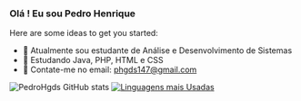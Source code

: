 ### Olá ! Eu sou Pedro Henrique

Here are some ideas to get you started:

- 🔭 Atualmente sou estudante de Análise e Desenvolvimento de Sistemas 
- 🌱 Estudando Java, PHP, HTML e CSS
- 💬 Contate-me no email: phgds147@gmail.com

![PedroHgds GitHub stats](https://github-readme-stats.vercel.app/api?username=pedrohgds&show_icons=true&theme=dark)
[![Linguagens mais Usadas](https://github-readme-stats.vercel.app/api/top-langs/?username=pedrohgds&layout=compact&theme=dark)](https://github.com/anuraghazra/github-readme-stats)
